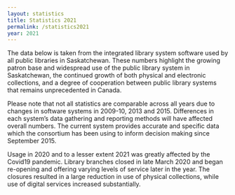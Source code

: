 ```yaml
---
layout: statistics
title: Statistics 2021
permalink: /statistics2021
year: 2021
---
```

The data below is taken from the integrated library system software used by all public libraries in Saskatchewan.  These numbers highlight the growing patron base and widespread use of the public library system in Saskatchewan, the continued growth of both physical and electronic collections, and a degree of cooperation between public library systems that remains unprecedented in Canada. 

Please note that not all statistics are comparable across all years due to changes in software systems in 2009-10, 2013 and 2015.  Differences in each system’s data gathering and reporting methods will have affected overall numbers.  The current system provides accurate and specific data which the consortium has been using to inform decision making since September 2015.

Usage in 2020 and to a lesser extent 2021 was greatly affected by the Covid19 pandemic. Library branches closed in late March 2020 and began re-opening and offering varying levels of service later in the year. The closures resulted in a large reduction in use of physical collections, while use of digital services increased substantially. 
